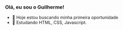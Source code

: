 ### Olá, eu sou o Guilherme!

- 🔭 Hoje estou buscando minha primeira oportunidade
- 🌱 Estudando HTML, CSS, Javascript.
